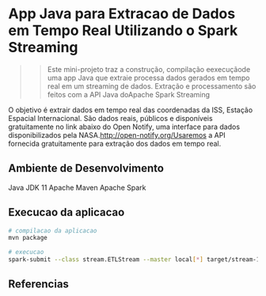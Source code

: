 # App Java para Extracao de Dados em Tempo Real Utilizando o Spark Streaming

>> Este mini-projeto traz a construção, compilação eexecuçãode uma app Java que extraie processa dados gerados em tempo real em um streaming de dados. Extração e processamento são feitos com a API Java doApache Spark Streaming

O objetivo é extrair  dados  em  tempo  real  das  coordenadas  da  ISS,  Estação Espacial  Internacional.  São  dados  reais,  públicos  e  disponíveis  gratuitamente  no  link  abaixo  do  Open Notify, uma interface para dados disponibilizados pela NASA.http://open-notify.org/Usaremos a API fornecida gratuitamente para extração dos dados em tempo real.

## Ambiente de Desenvolvimento
Java JDK 11
Apache Maven
Apache Spark

## Execucao da aplicacao
```bash
# compilacao da aplicacao
mvn package

# execucao
spark-submit --class stream.ETLStream --master local[*] target/stream-1.0.jar 2 1 dados
```

## Referencias
